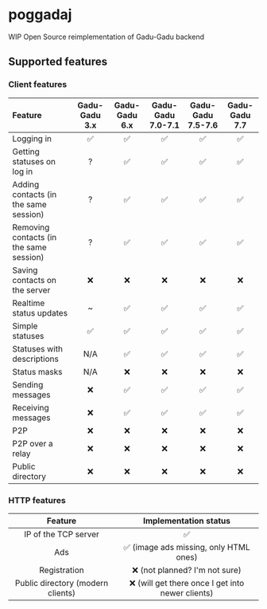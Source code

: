 # poggadaj
WIP Open Source reimplementation of Gadu-Gadu backend

## Supported features

### Client features

| Feature                                 | Gadu-Gadu 3.x | Gadu-Gadu 6.x | Gadu-Gadu 7.0-7.1 | Gadu-Gadu 7.5-7.6 | Gadu-Gadu 7.7 |
|:----------------------------------------|:-------------:|:-------------:|:-----------------:|:-----------------:|:-------------:|
| Logging in                              |       ✅       |       ✅       |         ✅         |         ✅         |       ✅       |
| Getting statuses on log in              |       ?       |       ✅       |         ✅         |         ✅         |       ✅       |
| Adding contacts (in the same session)   |       ?       |       ✅       |         ✅         |         ✅         |       ✅       |
| Removing contacts (in the same session) |       ?       |       ✅       |         ✅         |         ✅         |       ✅       |
| Saving contacts on the server           |       ❌       |       ❌       |         ❌         |         ❌         |       ❌       |
| Realtime status updates                 |       ~       |       ✅       |         ✅         |         ✅         |       ✅       |
| Simple statuses                         |       ✅       |       ✅       |         ✅         |         ✅         |       ✅       |
| Statuses with descriptions              |      N/A      |       ✅       |         ✅         |         ✅         |       ✅       |
| Status masks                            |      N/A      |       ❌       |         ❌         |         ❌         |       ❌       |
| Sending messages                        |       ❌       |       ✅       |         ✅         |         ✅         |       ✅       |
| Receiving messages                      |       ❌       |       ✅       |         ✅         |         ✅         |       ✅       |
| P2P                                     |       ❌       |       ❌       |         ❌         |         ❌         |       ❌       |
| P2P over a relay                        |       ❌       |       ❌       |         ❌         |         ❌         |       ❌       |
| Public directory                        |       ❌       |       ❌       |         ❌         |         ❌         |       ❌       |

### HTTP features

|              Feature              |              Implementation status               |
|:---------------------------------:|:------------------------------------------------:|
|       IP of the TCP server        |                        ✅                         |
|                Ads                |      ✅ (image ads missing, only HTML ones)       |
|           Registration            |          ❌ (not planned? I'm not sure)           |
| Public directory (modern clients) | ❌ (will get there once I get into newer clients) |
